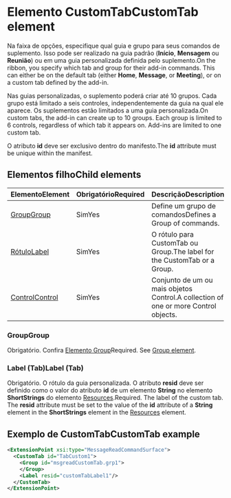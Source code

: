 # <a name="customtab-element"></a><span data-ttu-id="de132-101">Elemento CustomTab</span><span class="sxs-lookup"><span data-stu-id="de132-101">CustomTab element</span></span>

<span data-ttu-id="de132-p101">Na faixa de opções, especifique qual guia e grupo para seus comandos de suplemento. Isso pode ser realizado na guia padrão (**Início**, **Mensagem** ou **Reunião**) ou em uma guia personalizada definida pelo suplemento.</span><span class="sxs-lookup"><span data-stu-id="de132-p101">On the ribbon, you specify which tab and group for their add-in commands. This can either be on the default tab (either  **Home**,  **Message**, or  **Meeting**), or on a custom tab defined by the add-in.</span></span>

<span data-ttu-id="de132-p102">Nas guias personalizadas, o suplemento poderá criar até 10 grupos. Cada grupo está limitado a seis controles, independentemente da guia na qual ele aparece. Os suplementos estão limitados a uma guia personalizada.</span><span class="sxs-lookup"><span data-stu-id="de132-p102">On custom tabs, the add-in can create up to 10 groups. Each group is limited to 6 controls, regardless of which tab it appears on. Add-ins are limited to one custom tab.</span></span>

<span data-ttu-id="de132-107">O atributo **id** deve ser exclusivo dentro do manifesto.</span><span class="sxs-lookup"><span data-stu-id="de132-107">The  **id** attribute must be unique within the manifest.</span></span>

## <a name="child-elements"></a><span data-ttu-id="de132-108">Elementos filho</span><span class="sxs-lookup"><span data-stu-id="de132-108">Child elements</span></span>

|  <span data-ttu-id="de132-109">Elemento</span><span class="sxs-lookup"><span data-stu-id="de132-109">Element</span></span> |  <span data-ttu-id="de132-110">Obrigatório</span><span class="sxs-lookup"><span data-stu-id="de132-110">Required</span></span>  |  <span data-ttu-id="de132-111">Descrição</span><span class="sxs-lookup"><span data-stu-id="de132-111">Description</span></span>  |
|:-----|:-----|:-----|
|  [<span data-ttu-id="de132-112">Group</span><span class="sxs-lookup"><span data-stu-id="de132-112">Group</span></span>](group.md)      | <span data-ttu-id="de132-113">Sim</span><span class="sxs-lookup"><span data-stu-id="de132-113">Yes</span></span> |  <span data-ttu-id="de132-114">Define um grupo de comandos</span><span class="sxs-lookup"><span data-stu-id="de132-114">Defines a Group of commands.</span></span>  |
|  [<span data-ttu-id="de132-115">Rótulo</span><span class="sxs-lookup"><span data-stu-id="de132-115">Label</span></span>](#label-tab)      | <span data-ttu-id="de132-116">Sim</span><span class="sxs-lookup"><span data-stu-id="de132-116">Yes</span></span> |  <span data-ttu-id="de132-117">O rótulo para CustomTab ou Group.</span><span class="sxs-lookup"><span data-stu-id="de132-117">The label for the CustomTab or a Group.</span></span>  |
|  [<span data-ttu-id="de132-118">Control</span><span class="sxs-lookup"><span data-stu-id="de132-118">Control</span></span>](control.md)    | <span data-ttu-id="de132-119">Sim</span><span class="sxs-lookup"><span data-stu-id="de132-119">Yes</span></span> |  <span data-ttu-id="de132-120">Conjunto de um ou mais objetos Control.</span><span class="sxs-lookup"><span data-stu-id="de132-120">A collection of one or more Control objects.</span></span>  |

### <a name="group"></a><span data-ttu-id="de132-121">Group</span><span class="sxs-lookup"><span data-stu-id="de132-121">Group</span></span>

<span data-ttu-id="de132-p103">Obrigatório. Confira [Elemento Group](group.md)</span><span class="sxs-lookup"><span data-stu-id="de132-p103">Required. See [Group element](group.md).</span></span>

### <a name="label-tab"></a><span data-ttu-id="de132-124">Label (Tab)</span><span class="sxs-lookup"><span data-stu-id="de132-124">Label (Tab)</span></span>

<span data-ttu-id="de132-p104">Obrigatório. O rótulo da guia personalizada. O atributo **resid** deve ser definido como o valor do atributo **id** de um elemento **String** no elemento **ShortStrings** do elemento [Resources](resources.md).</span><span class="sxs-lookup"><span data-stu-id="de132-p104">Required. The label of the custom tab. The  **resid** attribute must be set to the value of the **id** attribute of a **String** element in the **ShortStrings** element in the [Resources](resources.md) element.</span></span>


## <a name="customtab-example"></a><span data-ttu-id="de132-127">Exemplo de CustomTab</span><span class="sxs-lookup"><span data-stu-id="de132-127">CustomTab example</span></span>

```xml
<ExtensionPoint xsi:type="MessageReadCommandSurface">
  <CustomTab id="TabCustom1">
    <Group id="msgreadCustomTab.grp1">
    </Group>
    <Label resid="customTabLabel1"/>
  </CustomTab>
</ExtensionPoint>
```